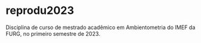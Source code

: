 # reprodu2023
Disciplina de curso de mestrado acadêmico em Ambientometria do IMEF da FURG, no primeiro semestre de 2023.
